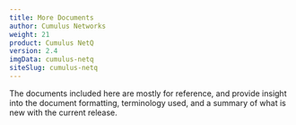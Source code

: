 ```yaml
---
title: More Documents
author: Cumulus Networks
weight: 21
product: Cumulus NetQ
version: 2.4
imgData: cumulus-netq
siteSlug: cumulus-netq
---
```

The documents included here are mostly for reference, and provide insight into the document formatting, terminology used, and a summary of what is new with the current release.